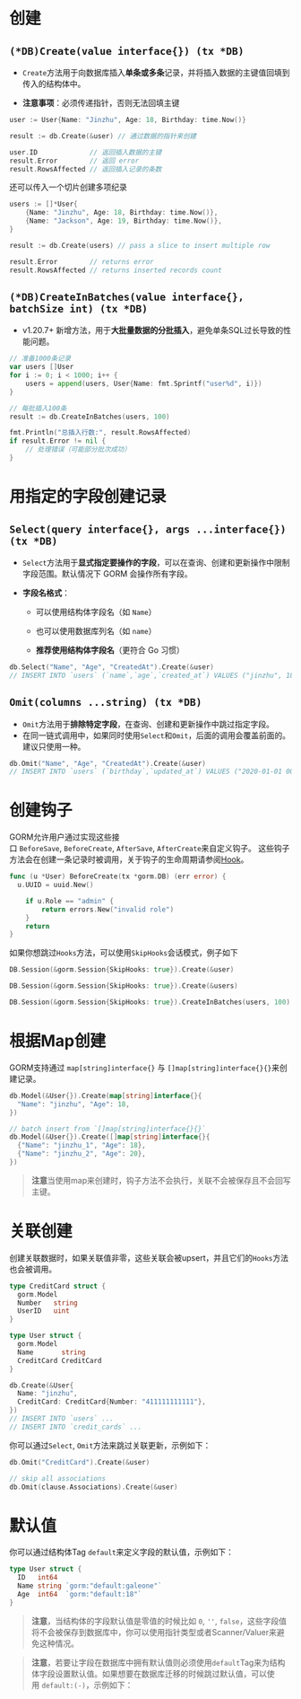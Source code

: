# 创建

##  `(*DB)Create(value interface{}) (tx *DB)`

- `Create`方法用于向数据库插入​**​单条或多条​**​记录，并将插入数据的主键值回填到传入的结构体中。

- **注意事项**：必须传递指针，否则无法回填主键

```go
user := User{Name: "Jinzhu", Age: 18, Birthday: time.Now()}

result := db.Create(&user) // 通过数据的指针来创建

user.ID             // 返回插入数据的主键
result.Error        // 返回 error
result.RowsAffected // 返回插入记录的条数
```

还可以传入一个切片创建多项纪录

```go
users := []*User{
    {Name: "Jinzhu", Age: 18, Birthday: time.Now()},
    {Name: "Jackson", Age: 19, Birthday: time.Now()},
}

result := db.Create(users) // pass a slice to insert multiple row

result.Error        // returns error
result.RowsAffected // returns inserted records count
```
## `(*DB)CreateInBatches(value interface{}, batchSize int) (tx *DB)`

-  v1.20.7+ 新增方法，用于​**​大批量数据的分批插入​**​，避免单条SQL过长导致的性能问题。

```go
// 准备1000条记录
var users []User
for i := 0; i < 1000; i++ {
    users = append(users, User{Name: fmt.Sprintf("user%d", i)})
}

// 每批插入100条
result := db.CreateInBatches(users, 100)

fmt.Println("总插入行数:", result.RowsAffected)
if result.Error != nil {
    // 处理错误（可能部分批次成功）
}
```
# 用指定的字段创建记录

## `Select(query interface{}, args ...interface{}) (tx *DB)`

- `Select`方法用于​**​显式指定要操作的字段​**​，可以在查询、创建和更新操作中限制字段范围。默认情况下 GORM 会操作所有字段。

- ​**​字段名格式​**​：

    - 可以使用结构体字段名（如 `Name`）
    
    - 也可以使用数据库列名（如 `name`）
    
    - ​**​推荐使用结构体字段名​**​（更符合 Go 习惯）

```go
db.Select("Name", "Age", "CreatedAt").Create(&user)  
// INSERT INTO `users` (`name`,`age`,`created_at`) VALUES ("jinzhu", 18, "2020-07-04 11:05:21.775")
```

## `Omit(columns ...string) (tx *DB)`

- `Omit`方法用于​**​排除特定字段​**​，在查询、创建和更新操作中跳过指定字段。
- 在同一链式调用中，如果同时使用`Select`和`Omit`，后面的调用会覆盖前面的。建议只使用一种。

```go
db.Omit("Name", "Age", "CreatedAt").Create(&user)  
// INSERT INTO `users` (`birthday`,`updated_at`) VALUES ("2020-01-01 00:00:00.000", "2020-07-04 11:05:21.775")
```
# 创建钩子

GORM允许用户通过实现这些接口 `BeforeSave`, `BeforeCreate`, `AfterSave`, `AfterCreate`来自定义钩子。 这些钩子方法会在创建一条记录时被调用，关于钩子的生命周期请参阅[Hook](Hook.md)。

```go
func (u *User) BeforeCreate(tx *gorm.DB) (err error) {
  u.UUID = uuid.New()

    if u.Role == "admin" {
        return errors.New("invalid role")
    }
    return
}
```

如果你想跳过`Hooks`方法，可以使用`SkipHooks`会话模式，例子如下

```go
DB.Session(&gorm.Session{SkipHooks: true}).Create(&user)

DB.Session(&gorm.Session{SkipHooks: true}).Create(&users)

DB.Session(&gorm.Session{SkipHooks: true}).CreateInBatches(users, 100)

```
# 根据Map创建

GORM支持通过 `map[string]interface{}` 与 `[]map[string]interface{}{}`来创建记录。

```go
db.Model(&User{}).Create(map[string]interface{}{
  "Name": "jinzhu", "Age": 18,
})

// batch insert from `[]map[string]interface{}{}`
db.Model(&User{}).Create([]map[string]interface{}{
  {"Name": "jinzhu_1", "Age": 18},
  {"Name": "jinzhu_2", "Age": 20},
})
```

> **注意**当使用map来创建时，钩子方法不会执行，关联不会被保存且不会回写主键。
# 关联创建

创建关联数据时，如果关联值非零，这些关联会被upsert，并且它们的`Hooks`方法也会被调用。

```go
type CreditCard struct {
  gorm.Model
  Number   string
  UserID   uint
}

type User struct {
  gorm.Model
  Name       string
  CreditCard CreditCard
}

db.Create(&User{
  Name: "jinzhu",
  CreditCard: CreditCard{Number: "411111111111"},
})
// INSERT INTO `users` ...
// INSERT INTO `credit_cards` ...
```

你可以通过`Select`, `Omit`方法来跳过关联更新，示例如下：

```go
db.Omit("CreditCard").Create(&user)

// skip all associations
db.Omit(clause.Associations).Create(&user)

```
# 默认值

你可以通过结构体Tag `default`来定义字段的默认值，示例如下：

```go
type User struct {
  ID   int64
  Name string `gorm:"default:galeone"`
  Age  int64  `gorm:"default:18"`
}
```

> **注意**，当结构体的字段默认值是零值的时候比如 `0`, `''`, `false`，这些字段值将不会被保存到数据库中，你可以使用指针类型或者Scanner/Valuer来避免这种情况。


>**注意**，若要让字段在数据库中拥有默认值则必须使用`default`Tag来为结构体字段设置默认值。如果想要在数据库迁移的时候跳过默认值，可以使用 `default:(-)`，示例如下：